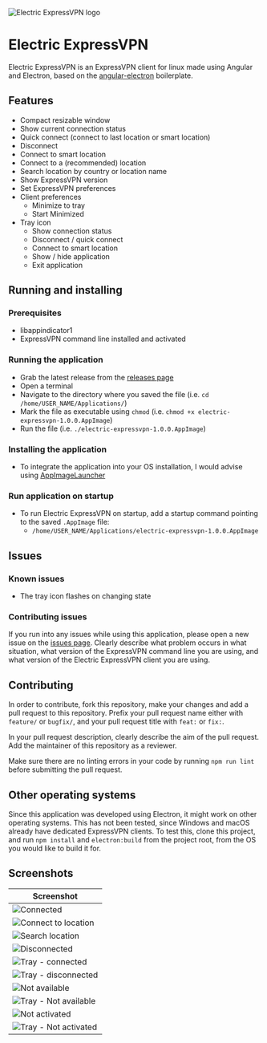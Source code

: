 ![Electric ExpressVPN logo](./images/favicon.128x128.png)

# Electric ExpressVPN

Electric ExpressVPN is an ExpressVPN client for linux made using Angular and Electron, based on the [angular-electron](https://github.com/maximegris/angular-electron) boilerplate.

## Features
- Compact resizable window
- Show current connection status
- Quick connect (connect to last location or smart location)
- Disconnect
- Connect to smart location
- Connect to a (recommended) location
- Search location by country or location name
- Show ExpressVPN version
- Set ExpressVPN preferences
- Client preferences
    - Minimize to tray
    - Start Minimized
- Tray icon
    - Show connection status
    - Disconnect / quick connect
    - Connect to smart location
    - Show / hide application
    - Exit application

## Running and installing

### Prerequisites

- libappindicator1
- ExpressVPN command line installed and activated

### Running the application

- Grab the latest release from the [releases page](https://github.com/msbb/electric-expressvpn/releases)
- Open a terminal
- Navigate to the directory where you saved the file (i.e. `cd /home/USER_NAME/Applications/`)
- Mark the file as executable using `chmod` (i.e. `chmod +x electric-expressvpn-1.0.0.AppImage`)
- Run the file (i.e. `./electric-expressvpn-1.0.0.AppImage`)

### Installing the application

- To integrate the application into your OS installation, I would advise using [AppImageLauncher](https://github.com/TheAssassin/AppImageLauncher)

### Run application on startup

- To run Electric ExpressVPN on startup, add a startup command pointing to the saved `.AppImage` file:
    - `/home/USER_NAME/Applications/electric-expressvpn-1.0.0.AppImage`

## Issues

### Known issues

- The tray icon flashes on changing state

### Contributing issues

If you run into any issues while using this application, please open a new issue on the [issues page](https://github.com/msbb/electric-expressvpn/issues). Clearly describe what problem occurs in what situation, what version of the ExpressVPN command line you are using, and what version of the Electric ExpressVPN client you are using.

## Contributing

In order to contribute, fork this repository, make your changes and add a pull request to this repository. Prefix your pull request name either with `feature/` or `bugfix/`, and your pull request title with `feat:` or `fix:`. 

In your pull request description, clearly describe the aim of the pull request. Add the maintainer of this repository as a reviewer.

Make sure there are no linting errors in your code by running `npm run lint` before submitting the pull request.

## Other operating systems

Since this application was developed using Electron, it might work on other operating systems. This has not been tested, since Windows and macOS already have dedicated ExpressVPN clients. To test this, clone this project, and run `npm install` and `electron:build` from the project root, from the OS you would like to build it for.

## Screenshots

| Screenshot |
| ------------- |
| ![Connected](./images/screenshots/connected.png) |
| ![Connect to location](./images/screenshots/connect-to-location.png) |
| ![Search location](./images/screenshots/search-location.png) |
| ![Disconnected](./images/screenshots/disconnected.png) |
| ![Tray - connected](./images/screenshots/tray-connected.png) |
| ![Tray - disconnected](./images/screenshots/tray-disconnected.png) |
| ![Not available](./images/screenshots/not-available.png) |
| ![Tray - Not available](./images/screenshots/tray-not-available.png) |
| ![Not activated](./images/screenshots/not-activated.png) |
| ![Tray - Not activated](./images/screenshots/tray-not-activated.png) |